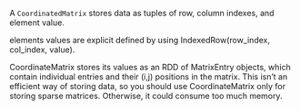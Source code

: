 A `CoordinatedMatrix` stores data as tuples of row, column indexes, and element value.  

elements values are explicit defined by using  IndexedRow\(row\_index, col\_index, value\).

CoordinateMatrix stores its values as an RDD of MatrixEntry objects, which contain individual entries and their \(i,j\) positions in the matrix. This isn’t an efficient way of storing data, so you should use CoordinateMatrix only for storing sparse matrices. Otherwise, it could consume too much memory.

